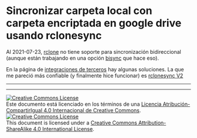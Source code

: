# Sincronizar carpeta local con carpeta encriptada en google drive usando rclonesync

Al 2021-07-23, [rclone](https://rclone.org/) no tiene soporte para sincronización bidireccional (aunque están trabajando en una opción [bisync](https://github.com/rclone/rclone/pull/5164) que hace eso).

En la página de [integraciones de terceros](https://github.com/rclone/rclone/wiki/Third-Party-Integrations-with-rclone) hay algunas soluciones. La que me pareció más confiable (y finalmente hice funcionar) es [rclonesync V2](https://github.com/cjnaz/rclonesync-V2)



___
<!-- LICENSE -->
___
<a rel="licencia" href="http://creativecommons.org/licenses/by-sa/4.0/deed.es">
<img alt="Creative Commons License" style="border-width:0" 
src="https://i.creativecommons.org/l/by-sa/4.0/88x31.png" /></a><br />
Este documento está licenciado en los términos de una <a rel="licencia" 
href="http://creativecommons.org/licenses/by-sa/4.0/deed.es">
Licencia Atribución-CompartirIgual 4.0 Internacional de Creative Commons</a>.

<a rel="license" href="http://creativecommons.org/licenses/by-sa/4.0/deed.en">
<img alt="Creative Commons License" style="border-width:0" 
src="https://i.creativecommons.org/l/by-sa/4.0/88x31.png" /></a><br />
This document is licensed under a <a rel="license" 
href="http://creativecommons.org/licenses/by-sa/4.0/deed.en">
Creative Commons Attribution-ShareAlike 4.0 International License</a>.
<!-- END --> 
